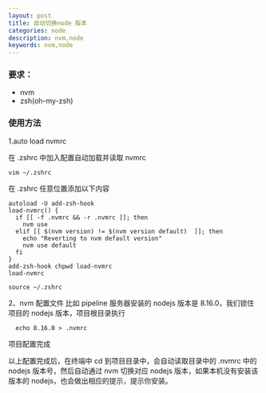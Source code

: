 ```yaml
---
layout: post
title: 自动切换node 版本
categories: node
description: nvm,node
keywords: nvm,node
---
```

### 要求：
+ nvm
+ zsh(oh-my-zsh)


### 使用方法

1.auto load nvmrc

在 .zshrc 中加入配置自动加载并读取 nvmrc
```shell
vim ~/.zshrc
```

在 .zshrc 任意位置添加以下内容
```shell
autoload -U add-zsh-hook
load-nvmrc() {
  if [[ -f .nvmrc && -r .nvmrc ]]; then
    nvm use
  elif [[ $(nvm version) != $(nvm version default)  ]]; then
    echo "Reverting to nvm default version"
    nvm use default
  fi
}
add-zsh-hook chpwd load-nvmrc
load-nvmrc

```

```shell
source ~/.zshrc
```
2、nvm 配置文件
比如 pipeline 服务器安装的 nodejs 版本是 8.16.0，我们锁住项目的 nodejs 版本，项目根目录执行
```shell
  echo 8.16.0 > .nvmrc
```
项目配置完成

以上配置完成后，在终端中 cd 到项目目录中，会自动读取目录中的 .nvmrc 中的 nodejs 版本号，然后自动通过 nvm 切换对应 nodejs 版本，如果本机没有安装该版本的 nodejs，也会做出相应的提示，提示你安装。




